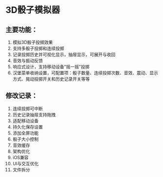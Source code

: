 # 3D骰子模拟器
## 主要功能：
1. 模拟3D骰子投掷效果
2. 支持多骰子投掷和连续投掷
3. 记录投掷历史并可视化显示，抽屉显示，可展开与收回
4. 音效与振动反馈
5. 响应式设计，支持移动设备"摇一摇"投掷
6. 汉堡菜单收纳设置，可配置项：骰子数量、连续投掷次数、音效、震动、显示方式、晃动投掷开关和历史记录开关等等

## 修改记录：
1. 连续投掷可中断
2. 历史记录抽屉支持拖拽
3. 适配移动设备
4. 持久化保存设置
5. 添加全屏功能
6. 骰子大小控制
7. 音效缓存
8. 架构优化
9. iOS兼容
10. UI与交互优化
11. 文件拆分
